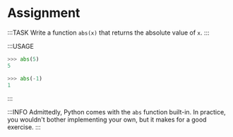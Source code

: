 # Assignment

:::TASK
Write a function `abs(x)` that returns the absolute value of `x`.
:::

:::USAGE

```python
>>> abs(5)
5

>>> abs(-1)
1
```

:::

:::INFO
Admittedly, Python comes with the `abs` function built-in.
In practice, you wouldn't bother implementing your own, but it makes for a good exercise.
:::
